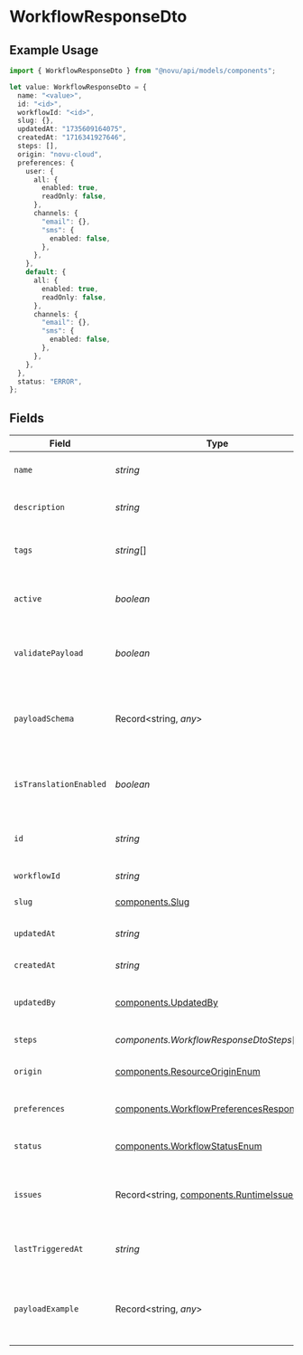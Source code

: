 # WorkflowResponseDto

## Example Usage

```typescript
import { WorkflowResponseDto } from "@novu/api/models/components";

let value: WorkflowResponseDto = {
  name: "<value>",
  id: "<id>",
  workflowId: "<id>",
  slug: {},
  updatedAt: "1735609164075",
  createdAt: "1716341927646",
  steps: [],
  origin: "novu-cloud",
  preferences: {
    user: {
      all: {
        enabled: true,
        readOnly: false,
      },
      channels: {
        "email": {},
        "sms": {
          enabled: false,
        },
      },
    },
    default: {
      all: {
        enabled: true,
        readOnly: false,
      },
      channels: {
        "email": {},
        "sms": {
          enabled: false,
        },
      },
    },
  },
  status: "ERROR",
};
```

## Fields

| Field                                                                                                  | Type                                                                                                   | Required                                                                                               | Description                                                                                            |
| ------------------------------------------------------------------------------------------------------ | ------------------------------------------------------------------------------------------------------ | ------------------------------------------------------------------------------------------------------ | ------------------------------------------------------------------------------------------------------ |
| `name`                                                                                                 | *string*                                                                                               | :heavy_check_mark:                                                                                     | Name of the workflow                                                                                   |
| `description`                                                                                          | *string*                                                                                               | :heavy_minus_sign:                                                                                     | Description of the workflow                                                                            |
| `tags`                                                                                                 | *string*[]                                                                                             | :heavy_minus_sign:                                                                                     | Tags associated with the workflow                                                                      |
| `active`                                                                                               | *boolean*                                                                                              | :heavy_minus_sign:                                                                                     | Whether the workflow is active                                                                         |
| `validatePayload`                                                                                      | *boolean*                                                                                              | :heavy_minus_sign:                                                                                     | Enable or disable payload schema validation                                                            |
| `payloadSchema`                                                                                        | Record<string, *any*>                                                                                  | :heavy_minus_sign:                                                                                     | The payload JSON Schema for the workflow                                                               |
| `isTranslationEnabled`                                                                                 | *boolean*                                                                                              | :heavy_minus_sign:                                                                                     | Enable or disable translations for this workflow                                                       |
| `id`                                                                                                   | *string*                                                                                               | :heavy_check_mark:                                                                                     | Unique identifier of the workflow                                                                      |
| `workflowId`                                                                                           | *string*                                                                                               | :heavy_check_mark:                                                                                     | Workflow identifier                                                                                    |
| `slug`                                                                                                 | [components.Slug](../../models/components/slug.md)                                                     | :heavy_check_mark:                                                                                     | Slug of the workflow                                                                                   |
| `updatedAt`                                                                                            | *string*                                                                                               | :heavy_check_mark:                                                                                     | Last updated timestamp                                                                                 |
| `createdAt`                                                                                            | *string*                                                                                               | :heavy_check_mark:                                                                                     | Creation timestamp                                                                                     |
| `updatedBy`                                                                                            | [components.UpdatedBy](../../models/components/updatedby.md)                                           | :heavy_minus_sign:                                                                                     | User who last updated the workflow                                                                     |
| `steps`                                                                                                | *components.WorkflowResponseDtoSteps*[]                                                                | :heavy_check_mark:                                                                                     | Steps of the workflow                                                                                  |
| `origin`                                                                                               | [components.ResourceOriginEnum](../../models/components/resourceoriginenum.md)                         | :heavy_check_mark:                                                                                     | Origin of the workflow                                                                                 |
| `preferences`                                                                                          | [components.WorkflowPreferencesResponseDto](../../models/components/workflowpreferencesresponsedto.md) | :heavy_check_mark:                                                                                     | Preferences for the workflow                                                                           |
| `status`                                                                                               | [components.WorkflowStatusEnum](../../models/components/workflowstatusenum.md)                         | :heavy_check_mark:                                                                                     | Status of the workflow                                                                                 |
| `issues`                                                                                               | Record<string, [components.RuntimeIssueDto](../../models/components/runtimeissuedto.md)>               | :heavy_minus_sign:                                                                                     | Runtime issues for workflow creation and update                                                        |
| `lastTriggeredAt`                                                                                      | *string*                                                                                               | :heavy_minus_sign:                                                                                     | Timestamp of the last workflow trigger                                                                 |
| `payloadExample`                                                                                       | Record<string, *any*>                                                                                  | :heavy_minus_sign:                                                                                     | Generated payload example based on the payload schema                                                  |